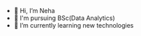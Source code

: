 - 👋 Hi, I’m Neha
- 👀 I'm pursuing BSc(Data Analytics)
- 🌱 I’m currently learning new technologies


<!---
Nehuu03kashyap/Nehuu03kashyap is a ✨ special ✨ repository because its `README.md` (this file) appears on your GitHub profile.
You can click the Preview link to take a look at your changes.
--->
